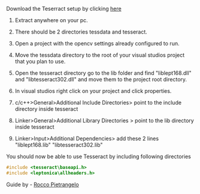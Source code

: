 Download the Teserract setup by clicking [here](https://github.com/arjunvegda/receipt-ocr/blob/master/tesseract_setup.zip "Link to Teserract setup")  

1. Extract anywhere on your pc.

2. There should be 2 directories tessdata and tesseract.

3. Open a project with the opencv settings already configured to run.

4. Move the tessdata directory to the root of your visual studios project that you plan to use.

5. Open the tesseract directory go to the lib folder and find "liblept168.dll" and "libtesseract302.dll" and move them to the project root directory.

6. In visual studios right click on your project and click properties.

7. c/c++>General>Additional Include Directories> point to the include directory inside tesseract

8. Linker>General>Additional Library Directories > point to the lib directory inside tesseract

9. Linker>Input>Additional Dependencies> add these 2 lines "liblept168.lib" "libtesseract302.lib"

You should now be able to use Tesseract by including following directories

```c
#include <tesseract\baseapi.h>
#include <leptonica\allheaders.h>
```

Guide by  - [Rocco Pietrangelo](https://github.com/rpietrangelo "Link to Rocco's Github")
